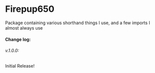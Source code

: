 # Firepup650
Package containing various shorthand things I use, and a few imports I almost always use
#### Change log:
###### v.1.0.0:
Initial Release!